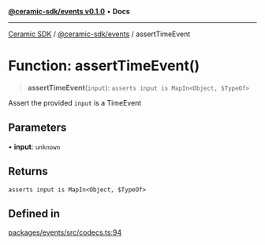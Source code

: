 [**@ceramic-sdk/events v0.1.0**](../README.md) • **Docs**

***

[Ceramic SDK](../../../README.md) / [@ceramic-sdk/events](../README.md) / assertTimeEvent

# Function: assertTimeEvent()

> **assertTimeEvent**(`input`): `asserts input is MapIn<Object, $TypeOf>`

Assert the provided `input` is a TimeEvent

## Parameters

• **input**: `unknown`

## Returns

`asserts input is MapIn<Object, $TypeOf>`

## Defined in

[packages/events/src/codecs.ts:94](https://github.com/ceramicstudio/ceramic-sdk/blob/08d58118912aa26627dbf829b08a7b8bc9962e2e/packages/events/src/codecs.ts#L94)
